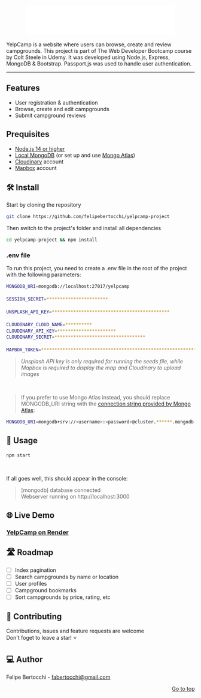 <div id="top"></div>

<p align="center">
  <img src=https://github.com/felipebertocchi/yelpcamp-project/blob/main/public/images/logo.png?raw=true/>
</p>

YelpCamp is a website where users can browse, create and review campgrounds. This project is part of The Web Developer Bootcamp course by Colt Steele in Udemy. It was developed using Node.js, Express, MongoDB & Bootstrap. Passport.js was used to handle user authentication.

---

## Features
  - User registration & authentication
  - Browse, create and edit campgrounds
  - Submit campground reviews

## Prequisites
* [Node.js 14 or higher](https://nodejs.org/es/)
* [Local MongoDB](https://www.mongodb.com/docs/manual/installation/) (or set up and use [Mongo Atlas](https://www.mongodb.com/atlas))
* [Cloudinary](https://cloudinary.com/) account
* [Mapbox](https://account.mapbox.com/) account

## 🛠️ Install
Start by cloning the repository
  ```sh
  git clone https://github.com/felipebertocchi/yelpcamp-project
  ```
   
Then switch to the project's folder and install all dependencies
  ```sh
  cd yelpcamp-project && npm install
  ```

### .env file

To run this project, you need to create a .env file in the root of the project with the following parameters:
  ```sh
  MONGODB_URI=mongodb://localhost:27017/yelpcamp

  SESSION_SECRET=***********************
  
  UNSPLASH_API_KEY=********************************************

  CLOUDINARY_CLOUD_NAME=**********
  CLOUDINARY_API_KEY=**********************
  CLOUDINARY_SECRET=**********************************

  MAPBOX_TOKEN=********************************************************************
  ```
> *Unsplash API key is only required for running the seeds file, while Mapbox is required to display the map and Cloudinary to upload images*
<br>

> If you prefer to use Mongo Atlas instead, you should replace MONGODB_URI string with the [connection string provided by Mongo Atlas](https://www.mongodb.com/docs/guides/atlas/connection-string/):
  ```sh
  MONGODB_URI=mongodb+srv://<username>:<password>@cluster.******.mongodb.net/prod?retryWrites=true&w=majority
  ```

## 🚀 Usage

  ```sh
  npm start
  ```
<br>

If all goes well, this should appear in the console:

> [mongodb] database connected <br>
> Webserver running on http://localhost:3000

## 🌐 Live Demo

### [YelpCamp on Render](https://yelpcamp-p1p4.onrender.com)

## 🛣️ Roadmap

- [ ] Index pagination
- [ ] Search campgrounds by name or location
- [ ] User profiles
- [ ] Campground bookmarks
- [ ] Sort campgrounds by price, rating, etc

## 🤝 Contributing
Contributions, issues and feature requests are welcome <br>
Don't foget to leave a star! ⭐

## 💻 Author
Felipe Bertocchi - fabertocchi@gmail.com
<p align="right"><a href="#top">Go to top</a></p>
